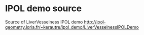 #  IPOL demo source
Source of LiverVesselness IPOL demo
http://ipol-geometry.loria.fr/~kerautre/ipol_demo/LiverVesselnessIPOLDemo
